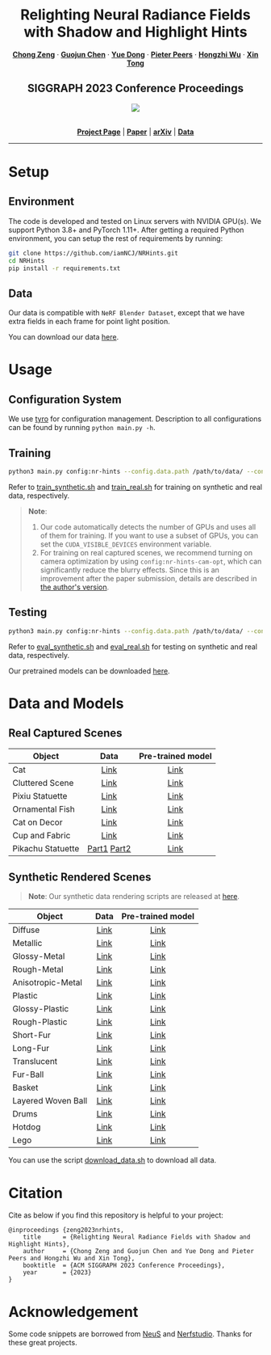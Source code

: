 <p align="center">

  <h1 align="center">Relighting Neural Radiance Fields with Shadow and Highlight Hints</h1>
  <p align="center">
    <a href="https://www.chong-zeng.com/"><strong>Chong Zeng</strong></a>
    ·
    <a href="https://www.microsoft.com/en-us/research/people/guoch/"><strong>Guojun Chen</strong></a>
    ·
    <a href="https://yuedong.shading.me/"><strong>Yue Dong</strong></a>
    ·
    <a href="https://www.cs.wm.edu/~ppeers/"><strong>Pieter Peers</strong></a>
    ·
    <a href="https://svbrdf.github.io/"><strong>Hongzhi Wu</strong></a>
    ·
    <a href="https://www.microsoft.com/en-us/research/people/xtong/"><strong>Xin Tong</strong></a>
  </p>
  <h2 align="center">SIGGRAPH 2023 Conference Proceedings</h2>
  <div align="center">
    <img src="nrhints-teaser.png">
  </div>

  <p align="center">
  <br>
    <a href="https://nrhints.github.io/"><strong>Project Page</strong></a>
    |
    <a href="https://nrhints.github.io/pdfs/nrhints-sig23.pdf"><strong>Paper</strong></a>
    |
    <a href="https://arxiv.org/abs/2308.13404"><strong>arXiv</strong></a>
    |
    <a href="#data-and-models"><strong>Data</strong></a>
  </p>
</p>

---

# Setup

## Environment

The code is developed and tested on Linux servers with NVIDIA GPU(s). We support Python 3.8+ and PyTorch 1.11+. After getting a required Python environment, you can setup the rest of requirements by running:

```bash
git clone https://github.com/iamNCJ/NRHints.git
cd NRHints
pip install -r requirements.txt
```

## Data

Our data is compatible with `NeRF Blender Dataset`, except that we have extra fields in each frame for point light position.

You can download our data [here](#data-and-models).

# Usage

## Configuration System

We use [tyro](https://github.com/brentyi/tyro) for configuration management. Description to all configurations can be found by running `python main.py -h`.

## Training

```bash
python3 main.py config:nr-hints --config.data.path /path/to/data/ --config.scene-name XXX
```

Refer to [train_synthetic.sh](scripts/train_synthetic.sh) and [train_real.sh](scripts/train_real.sh) for training on synthetic and real data, respectively.

> **Note**: 
> 1. Our code automatically detects the number of GPUs and uses all of them for training. If you want to use a subset of GPUs, you can set the `CUDA_VISIBLE_DEVICES` environment variable.
> 2. For training on real captured scenes, we recommend turning on camera optimization by using `config:nr-hints-cam-opt`, which can significantly reduce the blurry effects. Since this is an improvement after the paper submission, details are described in [the author's version](https://arxiv.org/abs/2308.13404).

## Testing

```bash
python3 main.py config:nr-hints --config.data.path /path/to/data/ --config.scene-name XXX --config.evaluation-only True
```

Refer to [eval_synthetic.sh](scripts/eval_synthetic.sh) and [eval_real.sh](scripts/eval_real.sh) for testing on synthetic and real data, respectively.

Our pretrained models can be downloaded [here](#data-and-models).


# Data and Models

## Real Captured Scenes

| Object      | Data        | Pre-trained model        |
| ----------- | :----------: | :-----------: |
| Cat | [Link](https://igwebhost.azurewebsites.net/NRHints/Data/Real/Cat.zip)        | [Link](https://igwebhost.azurewebsites.net/NRHints/Model/Real/Cat_step_1000000.ckpt) |
| Cluttered Scene  | [Link](https://igwebhost.azurewebsites.net/NRHints/Data/Real/FurScene.zip)        | [Link](https://igwebhost.azurewebsites.net/NRHints/Model/Real/FurScene_step_1000000.ckpt) |
| Pixiu Statuette   | [Link](https://igwebhost.azurewebsites.net/NRHints/Data/Real/Pixiu.zip)        | [Link](https://igwebhost.azurewebsites.net/NRHints/Model/Real/Pixiu_step_1000000.ckpt) |
| Ornamental Fish | [Link](https://igwebhost.azurewebsites.net/NRHints/Data/Real/Fish.zip)        | [Link](https://igwebhost.azurewebsites.net/NRHints/Model/Real/Fish_step_1000000.ckpt) |
| Cat on Decor   | [Link](https://igwebhost.azurewebsites.net/NRHints/Data/Real/CatSmall.zip)        | [Link](https://igwebhost.azurewebsites.net/NRHints/Model/Real/CatSmall_step_1000000.ckpt) |
| Cup and Fabric   | [Link](https://igwebhost.azurewebsites.net/NRHints/Data/Real/CupFabric.zip)        | [Link](https://igwebhost.azurewebsites.net/NRHints/Model/Real/CupFabric_step_1000000.ckpt) |
| Pikachu Statuette   | [Part1](https://igwebhost.azurewebsites.net/NRHints/Data/Real/Pikachu.zip.001) [Part2](https://igwebhost.azurewebsites.net/NRHints/Data/Real/Pikachu.zip.002)       | [Link](https://igwebhost.azurewebsites.net/NRHints/Model/Real/Pikachu_step_1000000.ckpt) |

## Synthetic Rendered Scenes

> **Note**:
> Our synthetic data rendering scripts are released at [here](https://github.com/iamNCJ/bpy-helper/tree/main/examples/nrhints-data).

| Object      | Data        | Pre-trained model        |
| ----------- | :----------: | :-----------: |
|  Diffuse  | [Link](https://igwebhost.azurewebsites.net/NRHints/Data/Synthetic/Cup_Plane_Diffuse_PL_500.zip)        | [Link](https://igwebhost.azurewebsites.net/NRHints/Model/Synthetic/Cup_Plane_Diffuse_PL_500_step_1000000.ckpt) |
|  Metallic  | [Link](https://igwebhost.azurewebsites.net/NRHints/Data/Synthetic/Cup_Plane_Metal_PL_500.zip)        | [Link](https://igwebhost.azurewebsites.net/NRHints/Model/Synthetic/Cup_Plane_Metal_PL_500_step_1000000.ckpt) |
|  Glossy-Metal  | [Link](https://igwebhost.azurewebsites.net/NRHints/Data/Synthetic/Cup_Plane_Metal_Rough_PL_500.zip)        | [Link](https://igwebhost.azurewebsites.net/NRHints/Model/Synthetic/Cup_Plane_Metal_Rough_PL_500_step_1000000.ckpt) |
|  Rough-Metal  | [Link](https://igwebhost.azurewebsites.net/NRHints/Data/Synthetic/Cup_Plane_Metal_VeryRough_PL_500.zip)        | [Link](https://igwebhost.azurewebsites.net/NRHints/Model/Synthetic/Cup_Plane_Metal_VeryRough_PL_500_step_1000000.ckpt) |
|  Anisotropic-Metal  | [Link](https://igwebhost.azurewebsites.net/NRHints/Data/Synthetic/Cup_Plane_Metal_Aniso_PL_500.zip)        | [Link](https://igwebhost.azurewebsites.net/NRHints/Model/Synthetic/Cup_Plane_Metal_Aniso_PL_500_step_1000000.ckpt) |
|  Plastic  | [Link](https://igwebhost.azurewebsites.net/NRHints/Data/Synthetic/Cup_Plane_NonMetal_PL_500.zip)        | [Link](https://igwebhost.azurewebsites.net/NRHints/Model/Synthetic/Cup_Plane_NonMetal_PL_500_step_1000000.ckpt) |
|  Glossy-Plastic  | [Link](https://igwebhost.azurewebsites.net/NRHints/Data/Synthetic/Cup_Plane_NonMetal_Rough_PL_500.zip)        | [Link](https://igwebhost.azurewebsites.net/NRHints/Model/Synthetic/Cup_Plane_NonMetal_Rough_PL_500_step_1000000.ckpt) |
|  Rough-Plastic  | [Link](https://igwebhost.azurewebsites.net/NRHints/Data/Synthetic/Cup_Plane_NonMetal_VeryRough_PL_500.zip)        | [Link](https://igwebhost.azurewebsites.net/NRHints/Model/Synthetic/Cup_Plane_NonMetal_VeryRough_PL_500_step_1000000.ckpt) |
|  Short-Fur  | [Link](https://igwebhost.azurewebsites.net/NRHints/Data/Synthetic/Cup_Plane_ShortFur_PL_500.zip)        | [Link](https://igwebhost.azurewebsites.net/NRHints/Model/Synthetic/Cup_Plane_ShortFur_PL_500_step_1000000.ckpt) |
|  Long-Fur  | [Link](https://igwebhost.azurewebsites.net/NRHints/Data/Synthetic/Cup_Plane_LongFur_PL_500.zip)        | [Link](https://igwebhost.azurewebsites.net/NRHints/Model/Synthetic/Cup_Plane_LongFur_PL_500_step_1000000.ckpt) |
|  Translucent  | [Link](https://igwebhost.azurewebsites.net/NRHints/Data/Synthetic/Cup_Plane_SSS_PL_500.zip)        | [Link](https://igwebhost.azurewebsites.net/NRHints/Model/Synthetic/Cup_Plane_SSS_PL_500_step_1000000.ckpt) |
|  Fur-Ball  | [Link](https://igwebhost.azurewebsites.net/NRHints/Data/Synthetic/FurBall_PL_500.zip)        | [Link](https://igwebhost.azurewebsites.net/NRHints/Model/Synthetic/FurBall_PL_500_step_1000000.ckpt) |
|  Basket  | [Link](https://igwebhost.azurewebsites.net/NRHints/Data/Synthetic/Basket_PL_500.zip)        | [Link](https://igwebhost.azurewebsites.net/NRHints/Model/Synthetic/Basket_PL_500_step_1000000.ckpt) |
|  Layered Woven Ball  | [Link](https://igwebhost.azurewebsites.net/NRHints/Data/Synthetic/Complex_Ball_PL_500.zip)        | [Link](https://igwebhost.azurewebsites.net/NRHints/Model/Synthetic/Complex_Ball_PL_500_step_1000000.ckpt) |
|  Drums  | [Link](https://igwebhost.azurewebsites.net/NRHints/Data/Synthetic/Drums_PL_500.zip)        | [Link](https://igwebhost.azurewebsites.net/NRHints/Model/Synthetic/Drums_PL_500_step_1000000.ckpt) |
|  Hotdog | [Link](https://igwebhost.azurewebsites.net/NRHints/Data/Synthetic/Hotdog_PL_500.zip)        | [Link](https://igwebhost.azurewebsites.net/NRHints/Model/Synthetic/Hotdog_PL_500_step_1000000.ckpt) |
|  Lego  | [Link](https://igwebhost.azurewebsites.net/NRHints/Data/Synthetic/Lego_PL_500.zip)        | [Link](https://igwebhost.azurewebsites.net/NRHints/Model/Synthetic/Lego_PL_500_step_1000000.ckpt) |

You can use the script [download_data.sh](scripts/download_data.sh) to download all data.

# Citation

Cite as below if you find this repository is helpful to your project:

```
@inproceedings {zeng2023nrhints,
    title      = {Relighting Neural Radiance Fields with Shadow and Highlight Hints},
    author     = {Chong Zeng and Guojun Chen and Yue Dong and Pieter Peers and Hongzhi Wu and Xin Tong},
    booktitle  = {ACM SIGGRAPH 2023 Conference Proceedings},
    year       = {2023}
}
```

# Acknowledgement

Some code snippets are borrowed from [NeuS](https://github.com/Totoro97/NeuS) and [Nerfstudio](https://nerf.studio/). Thanks for these great projects.
